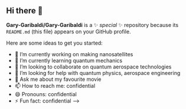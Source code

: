 ## Hi there 👋


**Gary-Garibaldi/Gary-Garibaldi** is a ✨ _special_ ✨ repository because its `README.md` (this file) appears on your GitHub profile.

Here are some ideas to get you started:

- 🔭 I’m currently working on making nanosatellites
- 🌱 I’m currently learning quantum mechanics
- 👯 I’m looking to collaborate on quantum aerospace technologies
- 🤔 I’m looking for help with quantum physics, aerospace engineering
- 💬 Ask me about my favourite movie
- 📫 How to reach me: confidential
- 😄 Pronouns: confidential
- ⚡ Fun fact: confidential
-->
